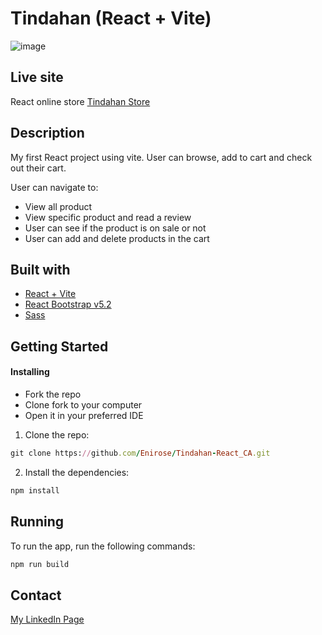 # Tindahan (React + Vite)
![image](https://github.com/Enirose/Tindahan-React_CA/assets/95321157/08d07cba-b52a-4752-a55a-ccf89ce1f457)

## Live site
React online store [Tindahan Store](https://deploy-preview-6--meek-licorice-1e5a9e.netlify.app/)

##  Description
My first React project using vite. User can browse, add to cart and check out their cart.

User can navigate to:
- View all product
- View specific product and read a review
- User can see if the product is on sale or not
- User can add and delete products in the  cart

## Built with
-  [React + Vite](https://vitejs.dev/)
-  [React Bootstrap v5.2](https://react-bootstrap.netlify.app/)
-  [Sass](https://sass-lang.com/)

## Getting Started
#### Installing
- Fork the repo
- Clone fork to your computer
- Open it in your preferred IDE

1. Clone the repo:
```ruby
git clone https://github.com/Enirose/Tindahan-React_CA.git
```

2. Install the dependencies:
```ruby
npm install
```

## Running
To run the app, run the following commands:
```ruby
npm run build
```

## Contact
[My LinkedIn Page](www.linkedin.com/in/maria-enirose-hellum-1b47bb1b5)




